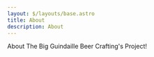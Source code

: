 ```yaml
---
layout: $/layouts/base.astro
title: About
description: About
---
```

About The Big Guindaille Beer Crafting's Project!
